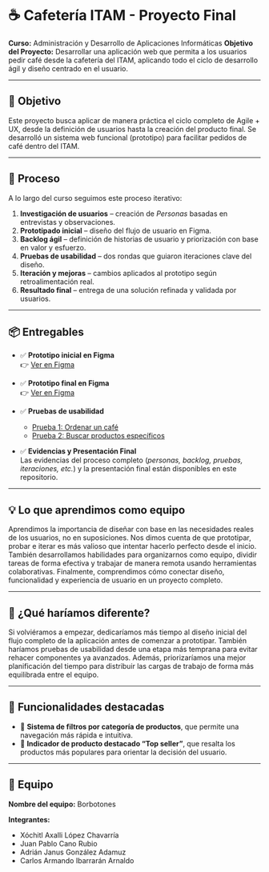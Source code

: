 # ☕ Cafetería ITAM - Proyecto Final

**Curso:** Administración y Desarrollo de Aplicaciones Informáticas
**Objetivo del Proyecto:** Desarrollar una aplicación web que permita a los usuarios pedir café desde la cafetería del ITAM, aplicando todo el ciclo de desarrollo ágil y diseño centrado en el usuario.

---

## 🎯 Objetivo

Este proyecto busca aplicar de manera práctica el ciclo completo de Agile + UX, desde la definición de usuarios hasta la creación del producto final. Se desarrolló un sistema web funcional (prototipo) para facilitar pedidos de café dentro del ITAM.

---

## 🧠 Proceso

A lo largo del curso seguimos este proceso iterativo:

1. **Investigación de usuarios** – creación de _Personas_ basadas en entrevistas y observaciones.
2. **Prototipado inicial** – diseño del flujo de usuario en Figma.
3. **Backlog ágil** – definición de historias de usuario y priorización con base en valor y esfuerzo.
4. **Pruebas de usabilidad** – dos rondas que guiaron iteraciones clave del diseño.
5. **Iteración y mejoras** – cambios aplicados al prototipo según retroalimentación real.
6. **Resultado final** – entrega de una solución refinada y validada por usuarios.

---

## 📦 Entregables

- ✅ **Prototipo inicial en Figma**  
  👉 [Ver en Figma](https://www.figma.com/proto/OD07XCK3uw4w3fBtoObo4a/Cafeteria-ITAM?node-id=1-13&starting-point-node-id=1%3A13&t=q6W05foNH68jKCmZ-1)

- ✅ **Prototipo final en Figma**  
  👉 [Ver en Figma](https://www.figma.com/proto/6iDXPFsxVHx2C4SOSkCe9M/Proyecto-Final--Copy-?node-id=3-31&t=suDCQbx90vVNBJBe-1&scaling=scale-down&content-scaling=fixed&page-id=0%3A1&starting-point-node-id=3%3A31)

- ✅ **Pruebas de usabilidad**  
  - [Prueba 1: Ordenar un café](https://app.lyssna.com/tests/dcnwrpafeojf/results/wln9wujff2lz)  
  - [Prueba 2: Buscar productos específicos](https://app.lyssna.com/tests/hioax6hpkfis/results/jfmfakpofd57)

- ✅ **Evidencias y Presentación Final**  
  Las evidencias del proceso completo (_personas, backlog, pruebas, iteraciones, etc._) y la presentación final están disponibles en este repositorio.

---

## 💡 Lo que aprendimos como equipo

Aprendimos la importancia de diseñar con base en las necesidades reales de los usuarios, no en suposiciones. Nos dimos cuenta de que prototipar, probar e iterar es más valioso que intentar hacerlo perfecto desde el inicio. También desarrollamos habilidades para organizarnos como equipo, dividir tareas de forma efectiva y trabajar de manera remota usando herramientas colaborativas. Finalmente, comprendimos cómo conectar diseño, funcionalidad y experiencia de usuario en un proyecto completo.

---

## 🔁 ¿Qué haríamos diferente?

Si volviéramos a empezar, dedicaríamos más tiempo al diseño inicial del flujo completo de la aplicación antes de comenzar a prototipar. También haríamos pruebas de usabilidad desde una etapa más temprana para evitar rehacer componentes ya avanzados. Además, priorizaríamos una mejor planificación del tiempo para distribuir las cargas de trabajo de forma más equilibrada entre el equipo. 

---

## 🌟 Funcionalidades destacadas

- 🧃 **Sistema de filtros por categoría de productos**, que permite una navegación más rápida e intuitiva.
- 🌟 **Indicador de producto destacado “Top seller”**, que resalta los productos más populares para orientar la decisión del usuario.


---

## 🤝 Equipo

**Nombre del equipo:** Borbotones

**Integrantes:**
- Xóchitl Axalli López Chavarría  
- Juan Pablo Cano Rubio  
- Adrián Janus González Adamuz  
- Carlos Armando Ibarrarán Arnaldo
